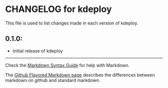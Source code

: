 # CHANGELOG for kdeploy

This file is used to list changes made in each version of kdeploy.

## 0.1.0:

* Initial release of kdeploy

- - -
Check the [Markdown Syntax Guide](http://daringfireball.net/projects/markdown/syntax) for help with Markdown.

The [Github Flavored Markdown page](http://github.github.com/github-flavored-markdown/) describes the differences between markdown on github and standard markdown.
